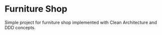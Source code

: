 # Furniture Shop

Simple project for furniture shop implemented with Clean Architecture and DDD concepts.
